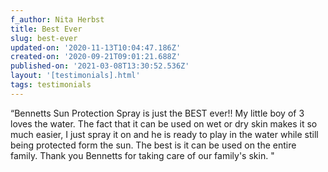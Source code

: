 ```yaml
---
f_author: Nita Herbst
title: Best Ever
slug: best-ever
updated-on: '2020-11-13T10:04:47.186Z'
created-on: '2020-09-21T09:01:21.688Z'
published-on: '2021-03-08T13:30:52.536Z'
layout: '[testimonials].html'
tags: testimonials
---
```


“Bennetts Sun Protection Spray is just the BEST ever!! My little boy of 3 loves the water. The fact that it can be used on wet or dry skin makes it so much easier, I just spray it on and he is ready to play in the water while still being protected form the sun. The best is it can be used on the entire family. Thank you Bennetts for taking care of our family's skin. "
